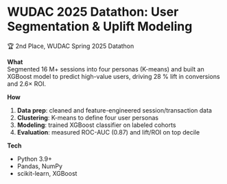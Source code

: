 # WUDAC 2025 Datathon: User Segmentation & Uplift Modeling

🏆 2nd Place, WUDAC Spring 2025 Datathon

**What**  
Segmented 16 M+ sessions into four personas (K-means) and built an XGBoost model to predict high-value users, driving 28 % lift in conversions and 2.6× ROI.

**How**  
1. **Data prep**: cleaned and feature-engineered session/transaction data  
2. **Clustering**: K-means to define four user personas  
3. **Modeling**: trained XGBoost classifier on labeled cohorts  
4. **Evaluation**: measured ROC-AUC (0.87) and lift/ROI on top decile  

**Tech**  
- Python 3.9+  
- Pandas, NumPy  
- scikit-learn, XGBoost  
